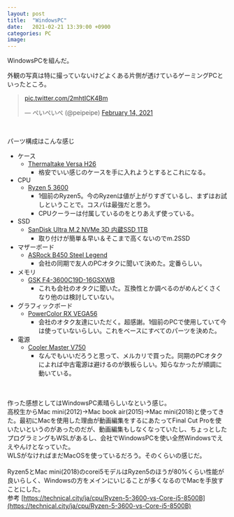 ```yaml
---
layout: post
title:  "WindowsPC"
date:   2021-02-21 13:39:00 +0900
categories: PC
image: 
---
```

WindowsPCを組んだ。


外観の写真は特に撮っていないけどよくある片側が透けているゲーミングPCといったところ。<br/>
<blockquote class="twitter-tweet"><p lang="und" dir="ltr"><a href="https://t.co/2mhtICK4Bm">pic.twitter.com/2mhtICK4Bm</a></p>&mdash; ぺいぺいぺ (@peipeipe) <a href="https://twitter.com/peipeipe/status/1360897852684128259?ref_src=twsrc%5Etfw">February 14, 2021</a></blockquote> <script async src="https://platform.twitter.com/widgets.js" charset="utf-8"></script><br/>



パーツ構成はこんな感じ
- ケース
    - [Thermaltake Versa H26](https://amzn.to/3pENUw6)
        - 格安でいい感じのケースを手に入れようとするとこれになる。
- CPU
    - [Ryzen 5 3600](https://amzn.to/3k9BT0y)
        - 1個前のRyzen5。今のRyzenは値が上がりすぎているし、まずはお試しということで。コスパは最強だと思う。
        - CPUクーラーは付属しているのをとりあえず使っている。
- SSD
    - [SanDisk Ultra M.2 NVMe 3D 内蔵SSD 1TB](https://amzn.to/37QsqXd)
        - 取り付けが簡単＆早い＆そこまで高くないのでm.2SSD
- マザーボード
    - [ASRock B450 Steel Legend](https://amzn.to/3utm3mi)
        - 会社の同期で友人のPCオタクに聞いて決めた。定番らしい。
- メモリ
    - [GSK F4-3600C19D-16GSXWB](https://kakaku.com/item/K0001049465/)
        - これも会社のオタクに聞いた。互換性とか調べるのがめんどくさくなり他のは検討していない。
- グラフィックボード
    - [PowerColor RX VEGA56](https://www.amazon.co.jp/dp/B07BRCZG3M)
        - 会社のオタク友達にいただく。超感謝。1個前のPCで使用していて今は使っていないらしい。これをベースにすべてのパーツを決めた。
- 電源
    - [Cooler Master V750](https://amzn.to/3k5X9nY)
        - なんでもいいだろうと思って、メルカリで買った。同期のPCオタクによれば中古電源は避けるのが鉄板らしい。知らなかったが順調に動いている。

<br/><br/>
作った感想としてはWindowsPC素晴らしいなという感じ。<br/>
高校生からMac mini(2012)→Mac book air(2015)→Mac mini(2018)と使ってきた。最初にMacを使用した理由が動画編集をするにあたってFinal Cut Proを使いたいというのがあったのだが、動画編集もしなくなっていたし、ちょっとしたプログラミングもWSLがあるし、会社でWindowsPCを使い全然Windowsでええやんけとなっていた。
<br/>
WLSがなければまだMacOSを使っているだろう。そのくらいの感じだ。
<br/><br/>
Ryzen5とMac mini(2018)のcorei5モデルはRyzen5のほうが80%くらい性能が良いらしく、Windowsの方をメインにいじることが多くなるのでMacを手放すことにした。<br/>
参考 [https://technical.city/ja/cpu/Ryzen-5-3600-vs-Core-i5-8500B](https://technical.city/ja/cpu/Ryzen-5-3600-vs-Core-i5-8500B)
